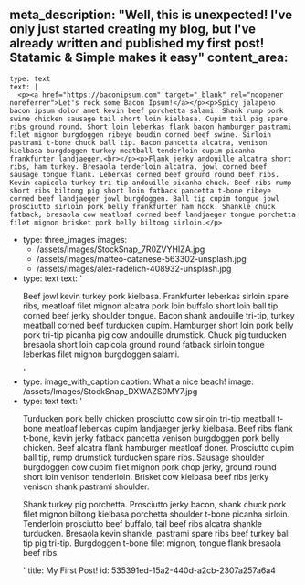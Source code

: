 meta_description: "Well, this is unexpected! I've only just started creating my blog, but I've already written and published my first post! Statamic & Simple makes it easy"
content_area:
  - 
    type: text
    text: |
      <p><a href="https://baconipsum.com" target="_blank" rel="noopener noreferrer">Let's rock some Bacon Ipsum!</a></p><p>Spicy jalapeno bacon ipsum dolor amet kevin beef porchetta salami. Shank rump pork swine chicken sausage tail short loin kielbasa. Cupim tail pig spare ribs ground round. Short loin leberkas flank bacon hamburger pastrami filet mignon burgdoggen ribeye boudin corned beef swine. Sirloin pastrami t-bone chuck ball tip. Bacon pancetta alcatra, venison kielbasa burgdoggen turkey meatball tenderloin cupim picanha frankfurter landjaeger.<br></p><p>Flank jerky andouille alcatra short ribs, ham turkey. Bresaola tenderloin alcatra, jowl corned beef sausage tongue flank. Leberkas corned beef ground round beef ribs. Kevin capicola turkey tri-tip andouille picanha chuck. Beef ribs rump short ribs biltong pig short loin fatback pancetta t-bone ribeye corned beef landjaeger jowl burgdoggen. Ball tip cupim tongue jowl prosciutto sirloin pork belly frankfurter ham hock. Shankle chuck fatback, bresaola cow meatloaf corned beef landjaeger tongue porchetta filet mignon brisket pork belly biltong sirloin.</p>
  - 
    type: three_images
    images:
      - /assets/Images/StockSnap_7R0ZVYHIZA.jpg
      - /assets/Images/matteo-catanese-563302-unsplash.jpg
      - /assets/Images/alex-radelich-408932-unsplash.jpg
  - 
    type: text
    text: '<p>Beef jowl kevin turkey pork kielbasa. Frankfurter leberkas sirloin spare ribs, meatloaf filet mignon alcatra pork loin buffalo short loin ball tip corned beef jerky shoulder tongue. Bacon shank andouille tri-tip, turkey meatball corned beef turducken cupim. Hamburger short loin pork belly pork tri-tip picanha pig cow andouille drumstick. Chuck pig turducken bresaola short loin capicola ground round fatback sirloin tongue leberkas filet mignon burgdoggen salami.</p>'
  - 
    type: image_with_caption
    caption: What a nice beach!
    image: /assets/Images/StockSnap_DXWAZS0MY7.jpg
  - 
    type: text
    text: '<p>Turducken pork belly chicken prosciutto cow sirloin tri-tip meatball t-bone meatloaf leberkas cupim landjaeger jerky kielbasa. Beef ribs flank t-bone, kevin jerky fatback pancetta venison burgdoggen pork belly chicken. Beef alcatra flank hamburger meatloaf doner. Prosciutto cupim ball tip, rump drumstick turducken spare ribs. Sausage shoulder burgdoggen cow cupim filet mignon pork chop jerky, ground round short loin venison tenderloin. Brisket cow kielbasa beef ribs jerky venison shank pastrami shoulder.</p><p>Shank turkey pig porchetta. Prosciutto jerky bacon, shank chuck pork filet mignon biltong kielbasa porchetta shoulder t-bone picanha sirloin. Tenderloin prosciutto beef buffalo, tail beef ribs alcatra shankle turducken. Bresaola kevin shankle, pastrami spare ribs beef turkey ball tip pig tri-tip. Burgdoggen t-bone filet mignon, tongue flank bresaola beef ribs.</p>'
title: My First Post!
id: 535391ed-15a2-440d-a2cb-2307a257a6a4
